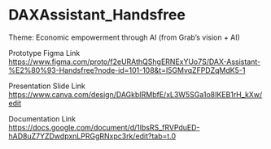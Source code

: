 # DAXAssistant_Handsfree
Theme: Economic empowerment through AI (from Grab’s vision + AI)

Prototype Figma Link
https://www.figma.com/proto/f2eURAthQShgERNExYUo7S/DAX-Assistant-%E2%80%93-Handsfree?node-id=101-108&t=I5GMvqZFPDZqMdK5-1

Presentation Slide Link
https://www.canva.com/design/DAGkbIRMbfE/xL3W5SGa1o8IKEB1rH_kXw/edit

Documentation Link
https://docs.google.com/document/d/1lbsRS_fRVPduED-hAD8uZ7YZDwdpxnLPRGgRNxpc3rk/edit?tab=t.0
